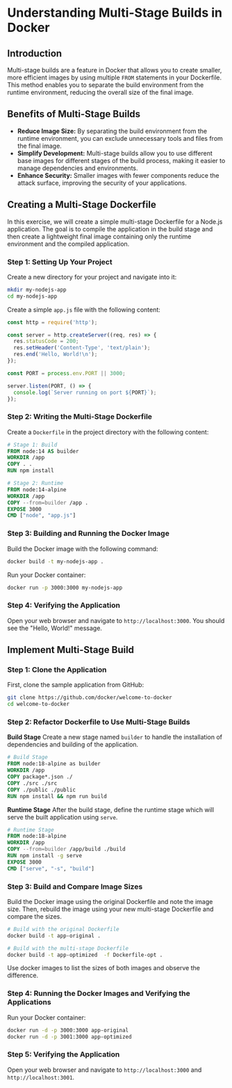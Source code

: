 # Understanding Multi-Stage Builds in Docker

## Introduction

Multi-stage builds are a feature in Docker that allows you to create smaller, more efficient images by using multiple `FROM` statements in your Dockerfile. This method enables you to separate the build environment from the runtime environment, reducing the overall size of the final image.

## Benefits of Multi-Stage Builds

- **Reduce Image Size:** By separating the build environment from the runtime environment, you can exclude unnecessary tools and files from the final image.
- **Simplify Development:** Multi-stage builds allow you to use different base images for different stages of the build process, making it easier to manage dependencies and environments.
- **Enhance Security:** Smaller images with fewer components reduce the attack surface, improving the security of your applications.

## Creating a Multi-Stage Dockerfile

In this exercise, we will create a simple multi-stage Dockerfile for a Node.js application. The goal is to compile the application in the build stage and then create a lightweight final image containing only the runtime environment and the compiled application.

### Step 1: Setting Up Your Project

Create a new directory for your project and navigate into it:

```bash
mkdir my-nodejs-app
cd my-nodejs-app
```

Create a simple `app.js` file with the following content:

```javascript
const http = require('http');

const server = http.createServer((req, res) => {
  res.statusCode = 200;
  res.setHeader('Content-Type', 'text/plain');
  res.end('Hello, World!\n');
});

const PORT = process.env.PORT || 3000;

server.listen(PORT, () => {
  console.log(`Server running on port ${PORT}`);
});
```

### Step 2: Writing the Multi-Stage Dockerfile

Create a `Dockerfile` in the project directory with the following content:

```Dockerfile
# Stage 1: Build
FROM node:14 AS builder
WORKDIR /app
COPY . .
RUN npm install

# Stage 2: Runtime
FROM node:14-alpine
WORKDIR /app
COPY --from=builder /app .
EXPOSE 3000
CMD ["node", "app.js"]
```

### Step 3: Building and Running the Docker Image

Build the Docker image with the following command:

```bash
docker build -t my-nodejs-app .
```

Run your Docker container:

```bash
docker run -p 3000:3000 my-nodejs-app
```

### Step 4: Verifying the Application

Open your web browser and navigate to `http://localhost:3000`. You should see the "Hello, World!" message.

## Implement Multi-Stage Build
### Step 1: Clone the Application
First, clone the sample application from GitHub:

```Bash
git clone https://github.com/docker/welcome-to-docker
cd welcome-to-docker
```
### Step 2: Refactor Dockerfile to Use Multi-Stage Builds
**Build Stage**
Create a new stage named `builder` to handle the installation of dependencies and building of the application.

```Dockerfile
# Build Stage
FROM node:18-alpine as builder
WORKDIR /app
COPY package*.json ./
COPY ./src ./src
COPY ./public ./public
RUN npm install && npm run build
```

**Runtime Stage**
After the build stage, define the runtime stage which will serve the built application using `serve`.

```Dockerfile
# Runtime Stage
FROM node:18-alpine
WORKDIR /app
COPY --from=builder /app/build ./build
RUN npm install -g serve
EXPOSE 3000
CMD ["serve", "-s", "build"]
```

### Step 3: Build and Compare Image Sizes
Build the Docker image using the original Dockerfile and note the image size. Then, rebuild the image using your new multi-stage Dockerfile and compare the sizes.
```Bash
# Build with the original Dockerfile
docker build -t app-original .

# Build with the multi-stage Dockerfile
docker build -t app-optimized  -f Dockerfile-opt .
```
Use docker images to list the sizes of both images and observe the difference.

### Step 4: Running the Docker Images and Verifying the Applications


Run your Docker container:

```bash
docker run -d -p 3000:3000 app-original
docker run -d -p 3001:3000 app-optimized
```

### Step 5: Verifying the Application

Open your web browser and navigate to `http://localhost:3000` and  `http://localhost:3001`. 
